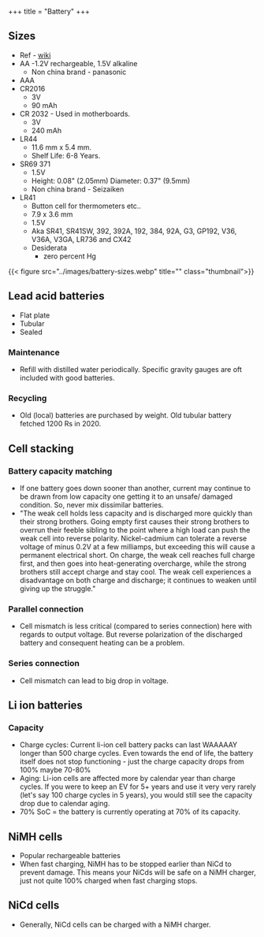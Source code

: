 +++
title = "Battery"
+++

## Sizes
- Ref - [wiki](https://en.wikipedia.org/wiki/List_of_battery_sizes)
- AA -1.2V rechargeable, 1.5V alkaline
  - Non china brand - panasonic
- AAA
- CR2016
  - 3V
  - 90 mAh
- CR 2032 - Used in motherboards.
  - 3V
  - 240 mAh
- LR44
  - 11.6 mm x 5.4 mm.
  - Shelf Life: 6-8 Years.
- SR69 371
  - 1.5V
  - Height: 0.08" (2.05mm) Diameter: 0.37" (9.5mm)
  - Non china brand - Seizaiken
- LR41 
  - Button cell for thermometers etc..
  - 7.9 x 3.6 mm
  - 1.5V
  - Aka SR41, SR41SW, 392, 392A, 192, 384, 92A, G3, GP192, V36, V36A, V3GA, LR736 and CX42
  - Desiderata
    - zero percent Hg

{{< figure src="../images/battery-sizes.webp" title="" class="thumbnail">}}


## Lead acid batteries
- Flat plate
- Tubular
- Sealed

### Maintenance
- Refill with distilled water periodically. Specific gravity gauges are oft included with good batteries.

### Recycling
- Old (local) batteries are purchased by weight. Old tubular battery fetched 1200 Rs in 2020.  

## Cell stacking
### Battery capacity matching
- If one battery goes down sooner than another, current may continue to be drawn from low capacity one getting it to an unsafe/ damaged condition. So, never mix dissimilar batteries.
- "The weak cell holds less capacity and is discharged more quickly than their strong brothers. Going empty first causes their strong brothers to overrun their feeble sibling to the point where a high load can push the weak cell into reverse polarity. Nickel-cadmium can tolerate a reverse voltage of minus 0.2V at a few milliamps, but exceeding this will cause a permanent electrical short. On charge, the weak cell reaches full charge first, and then goes into heat-generating overcharge, while the strong brothers still accept charge and stay cool. The weak cell experiences a disadvantage on both charge and discharge; it continues to weaken until giving up the struggle."

### Parallel connection
- Cell mismatch is less critical (compared to series connection) here with regards to output voltage. But reverse polarization of the discharged battery and consequent heating can be a problem. 

### Series connection
- Cell mismatch can lead to big drop in voltage.

## Li ion batteries
### Capacity
- Charge cycles: Current li-ion cell battery packs can last WAAAAAY longer than 500 charge cycles. Even towards the end of life, the battery itself does not stop functioning - just the charge capacity drops from 100% maybe 70-80%
- Aging: Li-ion cells are affected more by calendar year than charge cycles. If you were to keep an EV for 5+ years and use it very very rarely (let's say 100 charge cycles in 5 years), you would still see the capacity drop due to calendar aging.
- 70% SoC = the battery is currently operating at 70% of its capacity. 

## NiMH cells
- Popular rechargeable batteries
- When fast charging, NiMH has to be stopped earlier than NiCd to prevent damage. This means your NiCds will be safe on a NiMH charger, just not quite 100% charged when fast charging stops.

## NiCd cells
- Generally, NiCd cells can be charged with a NiMH charger.
